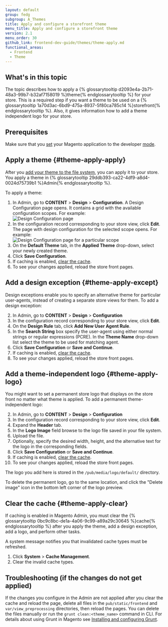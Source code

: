 ```yaml
---
layout: default
group: fedg
subgroup: A_Themes
title: Apply and configure a storefront theme
menu_title: Apply and configure a storefront theme
version: 2.1
menu_order: 30
github_link: frontend-dev-guide/themes/theme-apply.md
functional_areas:
  - Frontend
  - Theme
---
```


<h2 id="theme-apply-overview">What's in this topic</h2>

The topic describes how to apply a {% glossarytooltip d2093e4a-2b71-48a3-99b7-b32af7158019 %}theme{% endglossarytooltip %} for your store. This is a required step if you want a theme to be used on a {% glossarytooltip 1a70d3ac-6bd9-475a-8937-5f80ca785c14 %}storefront{% endglossarytooltip %}.
Also, it gives information how to add a theme independent logo for your store.

## Prerequisites

Make sure that you [set]({{site.gdeurl21}}config-guide/cli/config-cli-subcommands-mode.html) your Magento application to the developer [mode]({{site.gdeurl21}}config-guide/bootstrap/magento-modes.html).


## Apply a theme {#theme-apply-apply}
After you <a href="{{site.gdeurl21}}frontend-dev-guide/themes/theme-create.html">add your theme to the file system</a>, you can apply it to your store. You apply a theme in {% glossarytooltip 29ddb393-ca22-4df9-a8d4-0024d75739b1 %}Admin{% endglossarytooltip %}.

To apply a theme:

1. In Admin, go to **CONTENT** > **Design** > **Configuration**. A Design Configuration page opens. It contains a grid with the available configuration scopes. For example: <br><img src="{{site.baseurl}}/common/images/design_conf1.png" alt="Design Configuration page">
2. In the configuration record corresponding to your store view, click **Edit**. The page with design configuration for the selected scope opens. For example:
<br><img src="{{site.baseurl}}/common/images/fdg/applied_theme.png" alt="Design Configuration page for a particular scope">
4. On the **Default Theme** tab, in the **Applied Theme** drop-down, select your newly created theme.
5. Click **Save Configuration**.
6. If caching is enabled, <a href="#theme-apply-clear">clear the cache</a>.
6. To see your changes applied, reload the store front pages.


## Add a design exception {#theme-apply-except}
Design exceptions enable you to specify an alternative theme for particular user-agents, instead of creating a separate store views for them.
To add a design exception:


2. In Admin, go to **CONTENT** > **Design** > **Configuration**
2. In the configuration record corresponding to your store view, click **Edit**.
4. On the **Design Rule** tab, click **Add New User Agent Rule**.
5. In the **Search String** box specify the user-agent using either normal strings or regular expressions (PCRE). In the **Theme Name** drop-down list select the theme to be used for matching agent.
6. Click **Save Configuration** or **Save and Continue**.
7. If caching is enabled, <a href="#theme-apply-clear">clear the cache</a>.
6. To see your changes applied, reload the store front pages.


## Add a theme-independent logo {#theme-apply-logo}
You might want to set a permanent store logo that displays on the store front no matter what theme is applied.
To add a permanent theme-independent logo:

2. In Admin, go to **CONTENT** > **Design** > **Configuration**
2. In the configuration record corresponding to your store view, click **Edit**.
3. Expand the **Header** tab.
4. In the **Logo Image** field browse to the logo file saved in your file system.
6. Upload the file.
5. Optionally, specify the desired width, height, and the alternative text for the logo in the corresponding fields.
7. Click **Save Configuration** or **Save and Continue**.
7. If caching is enabled, <a href="#theme-apply-clear">clear the cache</a>.
8. To see your changes applied, reload the store front pages.

The logo you add here is stored in the `/pub/media/logo/default/` directory.

<div class="bs-callout bs-callout-warning" id="warning">
  <p>To delete the permanent logo, go to the same location, and click the "Delete image" icon in the bottom left corner of the logo preview.</p>
</div>

## Clear the cache {#theme-apply-clear}
If caching is enabled in Magento Admin, you must clear the {% glossarytooltip 0bc9c8bc-de1a-4a06-9c99-a89a29c30645 %}cache{% endglossarytooltip %} after you apply the theme, add a design exception, add a logo, and perform other tasks.

A system message notifies you that invalidated cache types must be refreshed.

1.	Click **System** > **Cache Management**.
2.	Clear the invalid cache types.

## Troubleshooting (if the changes do not get applied)

If the changes you configure in the Admin are not applied after you clear the cache and reload the page, delete all files in the `pub/static/frontend` and `var/view_preprocessing` directories, then reload the pages. You can delete the files manually or run the `grunt clean:<theme_name>` command in CLI. For details about using Grunt in Magento see [Installing and configuring Grunt]({{site.gdeurl21}}frontend-dev-guide/css-topics/css_debug.html#grunt_prereq).
